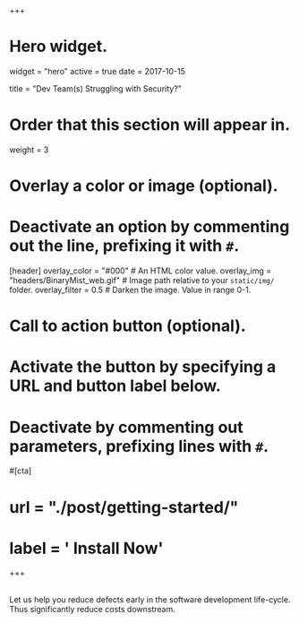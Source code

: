 +++
# Hero widget.
widget = "hero"
active = true
date = 2017-10-15

title = "Dev Team(s) Struggling with Security?"

# Order that this section will appear in.
weight = 3

# Overlay a color or image (optional).
#   Deactivate an option by commenting out the line, prefixing it with `#`.
[header]
  overlay_color = "#000"  # An HTML color value.
  overlay_img = "headers/BinaryMist_web.gif"  # Image path relative to your `static/img/` folder.
  overlay_filter = 0.5  # Darken the image. Value in range 0-1.

# Call to action button (optional).
#   Activate the button by specifying a URL and button label below.
#   Deactivate by commenting out parameters, prefixing lines with `#`.
#[cta]
#  url = "./post/getting-started/"
#  label = '<i class="fa fa-download"></i> Install Now'
+++

<br>
Let us help you reduce defects early in the software development life-cycle.<br>
Thus significantly reduce costs downstream.

